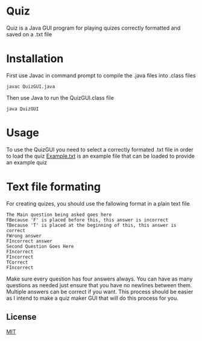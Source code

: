 # Quiz

Quiz is a Java GUI program for playing quizes correctly formatted and saved on a .txt file

# Installation
First use Javac in command prompt to compile the .java files into .class files
```
javac QuizGUI.java
```
Then use Java to run the QuizGUI.class file
```
java QuizGUI
```
# Usage
To use the QuizGUI you need to select a correctly formated .txt file in order to load the quiz
[Example.txt](https://github.com/CarsenGafford2/Quiz/blob/main/Example.txt) is an example file that can be loaded to provide an example quiz

# Text file formating
For creating quizes, you should use the fallowing format in a plain text file
```
The Main question being asked goes here
FBecause 'F' is placed before this, this answer is incorrect
TBecause 'T' is placed at the beginning of this, this answer is correct
FWrong answer
FIncorrect answer
Second Question Goes Here
FIncorrect
FIncorrect
TCorrect
FIncorrect
```
Make sure every question has four answers always. You can have as many questions as needed just ensure that you have no newlines between them.
 Multiple answers can be correct if you want. This process should be easier as I intend to make a quiz maker GUI that will do this process for you.
## License

[MIT](https://choosealicense.com/licenses/mit/)
